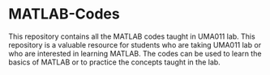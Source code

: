 # MATLAB-Codes

This repository contains all the MATLAB codes taught in UMA011 lab. 
This repository is a valuable resource for students who are taking UMA011 lab or who are interested in learning MATLAB. 
The codes can be used to learn the basics of MATLAB or to practice the concepts taught in the lab.
